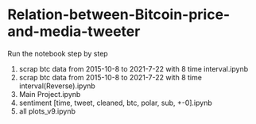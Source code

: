 # Relation-between-Bitcoin-price-and-media-tweeter

Run the notebook step by step
1. scrap btc data from 2015-10-8 to 2021-7-22 with 8 time interval.ipynb
2. scrap btc data from 2015-10-8 to 2021-7-22 with 8 time interval(Reverse).ipynb
3. Main Project.ipynb
4. sentiment [time, tweet, cleaned, btc, polar, sub, +-0].ipynb
5. all plots_v9.ipynb
